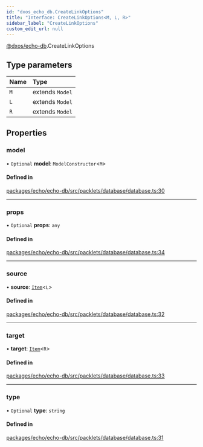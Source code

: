 ```yaml
---
id: "dxos_echo_db.CreateLinkOptions"
title: "Interface: CreateLinkOptions<M, L, R>"
sidebar_label: "CreateLinkOptions"
custom_edit_url: null
---
```


[@dxos/echo-db](../modules/dxos_echo_db.md).CreateLinkOptions

## Type parameters

| Name | Type |
| :------ | :------ |
| `M` | extends `Model` |
| `L` | extends `Model` |
| `R` | extends `Model` |

## Properties

### model

• `Optional` **model**: `ModelConstructor`<`M`\>

#### Defined in

[packages/echo/echo-db/src/packlets/database/database.ts:30](https://github.com/dxos/dxos/blob/b06737400/packages/echo/echo-db/src/packlets/database/database.ts#L30)

___

### props

• `Optional` **props**: `any`

#### Defined in

[packages/echo/echo-db/src/packlets/database/database.ts:34](https://github.com/dxos/dxos/blob/b06737400/packages/echo/echo-db/src/packlets/database/database.ts#L34)

___

### source

• **source**: [`Item`](../classes/dxos_echo_db.Item.md)<`L`\>

#### Defined in

[packages/echo/echo-db/src/packlets/database/database.ts:32](https://github.com/dxos/dxos/blob/b06737400/packages/echo/echo-db/src/packlets/database/database.ts#L32)

___

### target

• **target**: [`Item`](../classes/dxos_echo_db.Item.md)<`R`\>

#### Defined in

[packages/echo/echo-db/src/packlets/database/database.ts:33](https://github.com/dxos/dxos/blob/b06737400/packages/echo/echo-db/src/packlets/database/database.ts#L33)

___

### type

• `Optional` **type**: `string`

#### Defined in

[packages/echo/echo-db/src/packlets/database/database.ts:31](https://github.com/dxos/dxos/blob/b06737400/packages/echo/echo-db/src/packlets/database/database.ts#L31)
